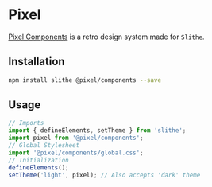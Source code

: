 # Pixel

[Pixel Components](https://pixel.cadgerfeast.dev/) is a retro design system made for `Slithe`.

## Installation

``` bash
npm install slithe @pixel/components --save
```

## Usage

``` typescript
// Imports
import { defineElements, setTheme } from 'slithe';
import pixel from '@pixel/components';
// Global Stylesheet
import '@pixel/components/global.css';
// Initialization
defineElements();
setTheme('light', pixel); // Also accepts 'dark' theme
```
